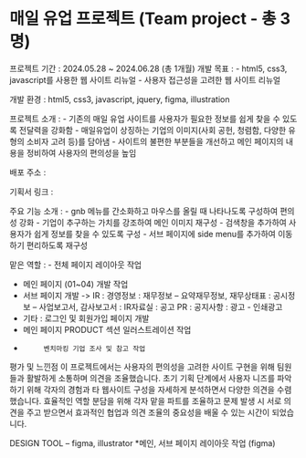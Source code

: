 # 매일 유업 프로젝트 (Team project - 총 3명)

프로젝트 기간 : 2024.05.28 ~ 2024.06.28 (총 1개월)
개발 목표 : - html5, css3, javascript를 사용한 웹 사이트 리뉴얼
           - 사용자 접근성을 고려한 웹 사이트 리뉴얼

개발 환경 : html5, css3, javascript, jquery, figma, illustration

프로젝트 소개 : - 기존의 매일 유업 사이트를 사용자가 필요한 정보를 쉽게 찾을 수 있도록 전달력을 강화함
               - 매일유업이 상징하는 기업의 이미지(사회 공헌, 청렴함, 다양한 유형의 소비자 고려 등)를 담아냄
               - 사이트의 불편한 부분들을 개선하고 메인 페이지의 내용을 정비하여 사용자의 편의성을 높임

배포 주소 : 

기획서 링크 :

주요 기능 소개 : - gnb 메뉴를 간소화하고 마우스를 올릴 때 나타나도록 구성하여 편의성 강화
                - 기업이 추구하는 가치를 강조하여 메인 이미지 재구성 
                - 검색창을 추가하여 사용자가 쉽게 정보를 찾을 수 있도록 구성
                - 서브 페이지에 side menu를 추가하여 이동하기 편리하도록 재구성

맡은 역할 : - 	전체 페이지 레이아웃 작업
- 	메인 페이지 (01~04) 개발 작업
- 	서브 페이지 개발 -> IR : 경영정보
                                 : 재무정보 – 요약재무정보, 재무상태표
                                 : 공시정보 – 사업보고서, 감사보고서
                                 : IR자료실
                                 : 공고 
                             PR : 공지사항
                                : 광고 - 인쇄광고 
- 	기타 : 로그인 및 회원가입 페이지 개발
- 	메인 페이지 PRODUCT 섹션 일러스트레이션 작업
-          벤치마킹 기업 조사 및 참고 작업 

평가 및 느낀점
이 프로젝트에서는 사용자의 편의성을 고려한 사이트 구현을 위해 팀원들과 활발하게 소통하며 의견을 조율했습니다. 
초기 기획 단계에서 사용자 니즈를 파악하기 위해 각자의 경험과 타 웹사이트 구성을 자세하게 분석하면서 다양한 의견을 수렴했습니다. 
효율적인 역할 분담을 위해 각자 맡을 파트를 조율하고 문제 발생 시 서로 의견을 주고 받으면서 효과적인 협업과 의견 조율의 중요성을 배울 수 있는 시간이 되었습니다.

DESIGN TOOL – figma, illustrator
*메인, 서브 페이지 레이아웃 작업 (figma) 


